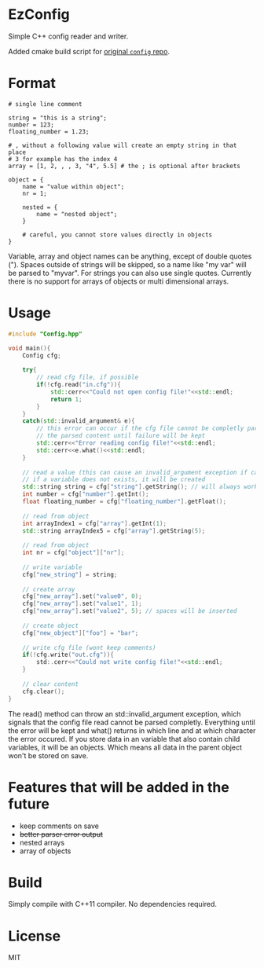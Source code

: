 # EzConfig

Simple C++ config reader and writer.

Added cmake build script for [original `config` repo](https://github.com/dp0304/config).



# Format

```
# single line comment

string = "this is a string";
number = 123;
floating_number = 1.23;

# , without a following value will create an empty string in that place
# 3 for example has the index 4
array = [1, 2, , , 3, "4", 5.5] # the ; is optional after brackets

object = {
	name = "value within object";
	nr = 1;
	
	nested = {
		name = "nested object";
	}
	
	# careful, you cannot store values directly in objects
}
```

Variable, array and object names can be anything, except of double quotes ("). Spaces outside of strings will be skipped, so a name like "my var" will be parsed to "myvar".
For strings you can also use single quotes. Currently there is no support for arrays of objects or multi dimensional arrays.

# Usage

```C++
#include "Config.hpp"

void main(){
	Config cfg;
	
	try{
		// read cfg file, if possible
		if(!cfg.read("in.cfg")){
			std::cerr<<"Could not open config file!"<<std::endl;
			return 1;
		}
	}
	catch(std::invalid_argument& e){
		// this error can occur if the cfg file cannot be completly parsed
		// the parsed content until failure will be kept
		std::cerr<<"Error reading config file!"<<std::endl;
		std::cerr<<e.what()<<std::endl;
	}
	
	// read a value (this can cause an invalid_argument exception if cast is not possible
	// if a variable does not exists, it will be created
	std::string string = cfg["string"].getString(); // will always work
	int number = cfg["number"].getInt();
	float floating_number = cfg["floating_number"].getFloat();
	
	// read from object
	int arrayIndex1 = cfg["array"].getInt(1);
	std::string arrayIndex5 = cfg["array"].getString(5);
	
	// read from object
	int nr = cfg["object"]["nr"];
	
	// write variable
	cfg["new_string"] = string;
	
	// create array
	cfg["new_array"].set("value0", 0);
	cfg["new_array"].set("value1", 1);
	cfg["new_array"].set("value2", 5); // spaces will be inserted
	
	// create object
	cfg["new_object"]["foo"] = "bar";
	
	// write cfg file (wont keep comments)
	if(!cfg.write("out.cfg")){
		std:.cerr<<"Could not write config file!"<<std::endl;
	}
	
	// clear content
	cfg.clear();
}
```

The read() method can throw an std::invalid_argument exception, which signals that the config file read cannot be parsed completly. Everything until the error will be kept and what() returns in which line and at which character the error occured.
If you store data in an variable that also contain child variables, it will be an objects. Which means all data in the parent object won't be stored on save.

# Features that will be added in the future

* keep comments on save
* ~~better parser error output~~
* nested arrays
* array of objects

# Build

Simply compile with C++11 compiler. No dependencies required.

# License

MIT
